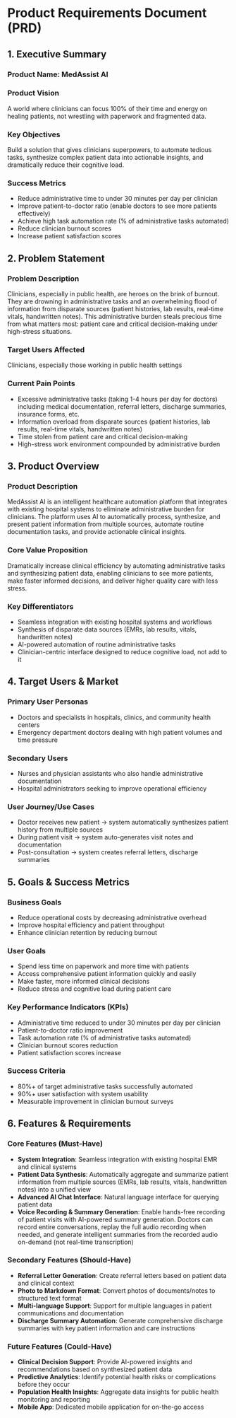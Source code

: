 # Product Requirements Document (PRD)

## 1. Executive Summary
### Product Name: MedAssist AI

### Product Vision
A world where clinicians can focus 100% of their time and energy on healing patients, not wrestling with paperwork and fragmented data.

### Key Objectives
Build a solution that gives clinicians superpowers, to automate tedious tasks, synthesize complex patient data into actionable insights, and dramatically reduce their cognitive load.

### Success Metrics
- Reduce administrative time to under 30 minutes per day per clinician
- Improve patient-to-doctor ratio (enable doctors to see more patients effectively)
- Achieve high task automation rate (% of administrative tasks automated)
- Reduce clinician burnout scores
- Increase patient satisfaction scores

## 2. Problem Statement

### Problem Description
Clinicians, especially in public health, are heroes on the brink of burnout. They are drowning in administrative tasks and an overwhelming flood of information from disparate sources (patient histories, lab results, real-time vitals, handwritten notes). This administrative burden steals precious time from what matters most: patient care and critical decision-making under high-stress situations.

### Target Users Affected
Clinicians, especially those working in public health settings

### Current Pain Points
- Excessive administrative tasks (taking 1-4 hours per day for doctors) including medical documentation, referral letters, discharge summaries, insurance forms, etc.
- Information overload from disparate sources (patient histories, lab results, real-time vitals, handwritten notes)
- Time stolen from patient care and critical decision-making
- High-stress work environment compounded by administrative burden

## 3. Product Overview

### Product Description
MedAssist AI is an intelligent healthcare automation platform that integrates with existing hospital systems to eliminate administrative burden for clinicians. The platform uses AI to automatically process, synthesize, and present patient information from multiple sources, automate routine documentation tasks, and provide actionable clinical insights.

### Core Value Proposition
Dramatically increase clinical efficiency by automating administrative tasks and synthesizing patient data, enabling clinicians to see more patients, make faster informed decisions, and deliver higher quality care with less stress.

### Key Differentiators
- Seamless integration with existing hospital systems and workflows
- Synthesis of disparate data sources (EMRs, lab results, vitals, handwritten notes)
- AI-powered automation of routine administrative tasks
- Clinician-centric interface designed to reduce cognitive load, not add to it

## 4. Target Users & Market

### Primary User Personas
- Doctors and specialists in hospitals, clinics, and community health centers
- Emergency department doctors dealing with high patient volumes and time pressure

### Secondary Users
- Nurses and physician assistants who also handle administrative documentation
- Hospital administrators seeking to improve operational efficiency

### User Journey/Use Cases
- Doctor receives new patient → system automatically synthesizes patient history from multiple sources
- During patient visit → system auto-generates visit notes and documentation
- Post-consultation → system creates referral letters, discharge summaries

## 5. Goals & Success Metrics

### Business Goals
- Reduce operational costs by decreasing administrative overhead
- Improve hospital efficiency and patient throughput
- Enhance clinician retention by reducing burnout

### User Goals
- Spend less time on paperwork and more time with patients
- Access comprehensive patient information quickly and easily
- Make faster, more informed clinical decisions
- Reduce stress and cognitive load during patient care

### Key Performance Indicators (KPIs)
- Administrative time reduced to under 30 minutes per day per clinician
- Patient-to-doctor ratio improvement
- Task automation rate (% of administrative tasks automated)
- Clinician burnout scores reduction
- Patient satisfaction scores increase

### Success Criteria
- 80%+ of target administrative tasks successfully automated
- 90%+ user satisfaction with system usability
- Measurable improvement in clinician burnout surveys

## 6. Features & Requirements

### Core Features (Must-Have)
- **System Integration**: Seamless integration with existing hospital EMR and clinical systems
- **Patient Data Synthesis**: Automatically aggregate and summarize patient information from multiple sources (EMRs, lab results, vitals, handwritten notes) into a unified view
- **Advanced AI Chat Interface**: Natural language interface for querying patient data
- **Voice Recording & Summary Generation**: Enable hands-free recording of patient visits with AI-powered summary generation. Doctors can record entire conversations, replay the full audio recording when needed, and generate intelligent summaries from the recorded audio on-demand (not real-time transcription)

### Secondary Features (Should-Have)
- **Referral Letter Generation**: Create referral letters based on patient data and clinical context
- **Photo to Markdown Format**: Convert photos of documents/notes to structured text format
- **Multi-language Support**: Support for multiple languages in patient communications and documentation
- **Discharge Summary Automation**: Generate comprehensive discharge summaries with key patient information and care instructions

### Future Features (Could-Have)
- **Clinical Decision Support**: Provide AI-powered insights and recommendations based on synthesized patient data
- **Predictive Analytics**: Identify potential health risks or complications before they occur
- **Population Health Insights**: Aggregate data insights for public health monitoring and reporting
- **Mobile App**: Dedicated mobile application for on-the-go access